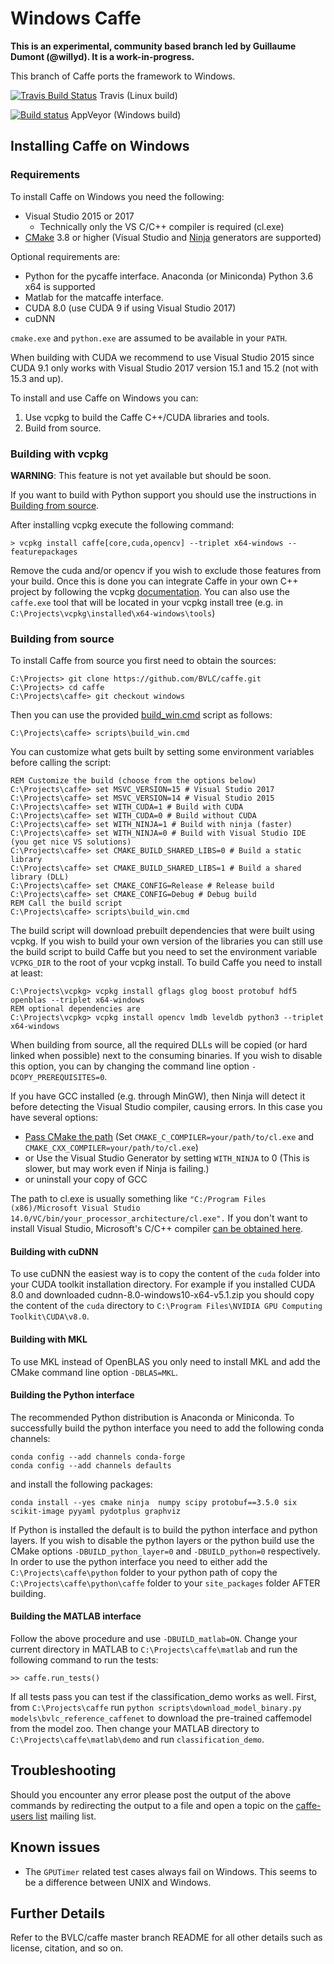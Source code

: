 # Windows Caffe

**This is an experimental, community based branch led by Guillaume Dumont (@willyd). It is a work-in-progress.**

This branch of Caffe ports the framework to Windows.

[![Travis Build Status](https://api.travis-ci.org/BVLC/caffe.svg?branch=windows)](https://travis-ci.org/BVLC/caffe) Travis (Linux build)

[![Build status](https://ci.appveyor.com/api/projects/status/ew7cl2k1qfsnyql4/branch/windows?svg=true)](https://ci.appveyor.com/project/BVLC/caffe/branch/windows) AppVeyor (Windows build)

## Installing Caffe on Windows
### Requirements

To install Caffe on Windows you need the following:

 - Visual Studio 2015 or 2017
   - Technically only the VS C/C++ compiler is required (cl.exe)
 - [CMake](https://cmake.org/) 3.8 or higher (Visual Studio and [Ninja](https://ninja-build.org/) generators are supported)

 Optional requirements are:

 - Python for the pycaffe interface. Anaconda (or Miniconda) Python 3.6 x64 is supported
 - Matlab for the matcaffe interface.
 - CUDA 8.0 (use CUDA 9 if using Visual Studio 2017)
 - cuDNN

`cmake.exe` and `python.exe` are assumed to be available in your `PATH`.

When building with CUDA we recommend to use Visual Studio 2015 since CUDA 9.1 only works with Visual Studio 2017 version 15.1 and 15.2 (not with 15.3 and up).

To install and use Caffe on Windows you can:

1. Use vcpkg to build the Caffe C++/CUDA libraries and tools.
2. Build from source.

### Building with vcpkg

**WARNING**: This feature is not yet available but should be soon.

If you want to build with Python support you should use the instructions in [Building from source](#building-from-source).

After installing vcpkg execute the following command:
```Batch
> vcpkg install caffe[core,cuda,opencv] --triplet x64-windows --featurepackages
```
Remove the cuda and/or opencv if you wish to exclude those features from your build. Once this is done you can integrate Caffe in your own C++ project by following the vcpkg [documentation](https://github.com/Microsoft/vcpkg/blob/master/docs/examples/using-sqlite.md). You can also use the `caffe.exe` tool that will be located in your vcpkg install tree (e.g. in `C:\Projects\vcpkg\installed\x64-windows\tools`)

### Building from source

To install Caffe from source you first need to obtain the sources:

```Batch
C:\Projects> git clone https://github.com/BVLC/caffe.git
C:\Projects> cd caffe
C:\Projects\caffe> git checkout windows
```

Then you can use the provided [build_win.cmd](scripts/build_win.cmd) script as follows:

```
C:\Projects\caffe> scripts\build_win.cmd
```

You can customize what gets built by setting some environment variables before calling the script:

```
REM Customize the build (choose from the options below)
C:\Projects\caffe> set MSVC_VERSION=15 # Visual Studio 2017
C:\Projects\caffe> set MSVC_VERSION=14 # Visual Studio 2015
C:\Projects\caffe> set WITH_CUDA=1 # Build with CUDA
C:\Projects\caffe> set WITH_CUDA=0 # Build without CUDA
C:\Projects\caffe> set WITH_NINJA=1 # Build with ninja (faster)
C:\Projects\caffe> set WITH_NINJA=0 # Build with Visual Studio IDE (you get nice VS solutions)
C:\Projects\caffe> set CMAKE_BUILD_SHARED_LIBS=0 # Build a static library
C:\Projects\caffe> set CMAKE_BUILD_SHARED_LIBS=1 # Build a shared library (DLL)
C:\Projects\caffe> set CMAKE_CONFIG=Release # Release build
C:\Projects\caffe> set CMAKE_CONFIG=Debug # Debug build
REM Call the build script
C:\Projects\caffe> scripts\build_win.cmd
```

The build script will download prebuilt dependencies that were built using vcpkg. If you wish to build your own version of the libraries you can still use the build script to build Caffe but you need to set the environment variable `VCPKG_DIR` to the root of your vcpkg install. To build Caffe you need to install at least:

```
C:\Projects\vcpkg> vcpkg install gflags glog boost protobuf hdf5 openblas --triplet x64-windows
REM optional dependencies are
C:\Projects\vcpkg> vcpkg install opencv lmdb leveldb python3 --triplet x64-windows
```

When building from source, all the required DLLs will be copied (or hard linked when possible) next to the consuming binaries. If you wish to disable this option, you can by changing the command line option `-DCOPY_PREREQUISITES=0`.

If you have GCC installed (e.g. through MinGW), then Ninja will detect it before detecting the Visual Studio compiler, causing errors.  In this case you have several options:

- [Pass CMake the path](https://cmake.org/Wiki/CMake_FAQ#How_do_I_use_a_different_compiler.3F) (Set `CMAKE_C_COMPILER=your/path/to/cl.exe` and `CMAKE_CXX_COMPILER=your/path/to/cl.exe`)
- or Use the Visual Studio Generator by setting `WITH_NINJA` to 0 (This is slower, but may work even if Ninja is failing.)
- or uninstall your copy of GCC

The path to cl.exe is usually something like
`"C:/Program Files (x86)/Microsoft Visual Studio 14.0/VC/bin/your_processor_architecture/cl.exe".`
If you don't want to install Visual Studio, Microsoft's C/C++ compiler [can be obtained here](http://landinghub.visualstudio.com/visual-cpp-build-tools).

#### Building with cuDNN

To use cuDNN the easiest way is to copy the content of the `cuda` folder into your CUDA toolkit installation directory. For example if you installed CUDA 8.0 and downloaded cudnn-8.0-windows10-x64-v5.1.zip you should copy the content of the `cuda` directory to `C:\Program Files\NVIDIA GPU Computing Toolkit\CUDA\v8.0`.

#### Building with MKL

To use MKL instead of OpenBLAS you only need to install MKL and add the CMake command line option `-DBLAS=MKL`.

#### Building the Python interface

The recommended Python distribution is Anaconda or Miniconda. To successfully build the python interface you need to add the following conda channels:
```
conda config --add channels conda-forge
conda config --add channels defaults
```
and install the following packages:
```
conda install --yes cmake ninja  numpy scipy protobuf==3.5.0 six scikit-image pyyaml pydotplus graphviz
```

If Python is installed the default is to build the python interface and python layers. If you wish to disable the python layers or the python build use the CMake options `-DBUILD_python_layer=0` and `-DBUILD_python=0` respectively. In order to use the python interface you need to either add the `C:\Projects\caffe\python` folder to your python path of copy the `C:\Projects\caffe\python\caffe` folder to your `site_packages` folder AFTER building.

#### Building the MATLAB interface

Follow the above procedure and use `-DBUILD_matlab=ON`. Change your current directory in MATLAB to `C:\Projects\caffe\matlab` and run the following command to run the tests:
```
>> caffe.run_tests()
```
If all tests pass you can test if the classification_demo works as well. First, from `C:\Projects\caffe` run `python scripts\download_model_binary.py models\bvlc_reference_caffenet` to download the pre-trained caffemodel from the model zoo. Then change your MATLAB directory to `C:\Projects\caffe\matlab\demo` and run `classification_demo`.

## Troubleshooting

Should you encounter any error please post the output of the above commands by redirecting the output to a file and open a topic on the [caffe-users list](https://groups.google.com/forum/#!forum/caffe-users) mailing list.

## Known issues

- The `GPUTimer` related test cases always fail on Windows. This seems to be a difference between UNIX and Windows.

## Further Details

Refer to the BVLC/caffe master branch README for all other details such as license, citation, and so on.
